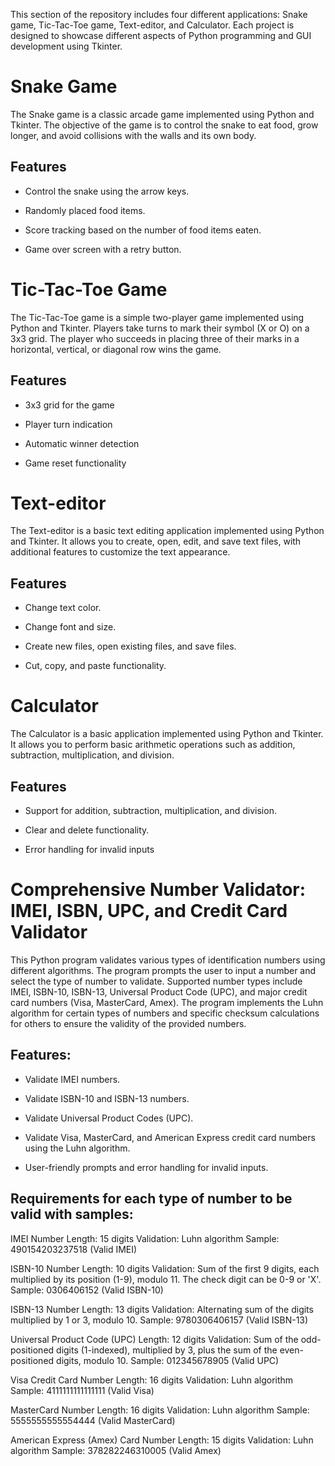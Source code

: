 This section of the repository includes four different applications: Snake game, Tic-Tac-Toe game, Text-editor, and Calculator. Each project is designed to showcase different aspects of Python programming and GUI development using Tkinter.


# Snake Game
The Snake game is a classic arcade game implemented using Python and Tkinter. The objective of the game is to control the snake to eat food, grow longer, and avoid collisions with the walls and its own body.

## Features
- Control the snake using the arrow keys.

- Randomly placed food items.

- Score tracking based on the number of food items eaten.

- Game over screen with a retry button.


# Tic-Tac-Toe Game
The Tic-Tac-Toe game is a simple two-player game implemented using Python and Tkinter. Players take turns to mark their symbol (X or O) on a 3x3 grid. The player who succeeds in placing three of their marks in a horizontal, vertical, or diagonal row wins the game.

## Features
- 3x3 grid for the game

- Player turn indication

- Automatic winner detection

- Game reset functionality


# Text-editor
The Text-editor is a basic text editing application implemented using Python and Tkinter. It allows you to create, open, edit, and save text files, with additional features to customize the text appearance.

## Features
- Change text color.

- Change font and size.

- Create new files, open existing files, and save files.

- Cut, copy, and paste functionality.


# Calculator
The Calculator is a basic application implemented using Python and Tkinter. It allows you to perform basic arithmetic operations such as addition, subtraction, multiplication, and division.

## Features
- Support for addition, subtraction, multiplication, and division.

- Clear and delete functionality.

- Error handling for invalid inputs



# Comprehensive Number Validator: IMEI, ISBN, UPC, and Credit Card Validator

This Python program validates various types of identification numbers using different algorithms. The program prompts the user to input a number and select the type of number to validate. Supported number types include IMEI, ISBN-10, ISBN-13, Universal Product Code (UPC), and major credit card numbers (Visa, MasterCard, Amex). The program implements the Luhn algorithm for certain types of numbers and specific checksum calculations for others to ensure the validity of the provided numbers.

## Features:

- Validate IMEI numbers.

- Validate ISBN-10 and ISBN-13 numbers.

- Validate Universal Product Codes (UPC).

- Validate Visa, MasterCard, and American Express credit card numbers using the Luhn algorithm.

- User-friendly prompts and error handling for invalid inputs.

## Requirements for each type of number to be valid with samples:

IMEI Number
Length: 15 digits
Validation: Luhn algorithm
Sample: 490154203237518 (Valid IMEI)

ISBN-10 Number
Length: 10 digits
Validation: Sum of the first 9 digits, each multiplied by its position (1-9), modulo 11. The check digit can be 0-9 or 'X'.
Sample: 0306406152 (Valid ISBN-10)

ISBN-13 Number
Length: 13 digits
Validation: Alternating sum of the digits multiplied by 1 or 3, modulo 10.
Sample: 9780306406157 (Valid ISBN-13)

Universal Product Code (UPC)
Length: 12 digits
Validation: Sum of the odd-positioned digits (1-indexed), multiplied by 3, plus the sum of the even-positioned digits, modulo 10.
Sample: 012345678905 (Valid UPC)

Visa Credit Card Number
Length: 16 digits
Validation: Luhn algorithm
Sample: 4111111111111111 (Valid Visa)

MasterCard Number
Length: 16 digits
Validation: Luhn algorithm
Sample: 5555555555554444 (Valid MasterCard)

American Express (Amex) Card Number
Length: 15 digits
Validation: Luhn algorithm
Sample: 378282246310005 (Valid Amex)
